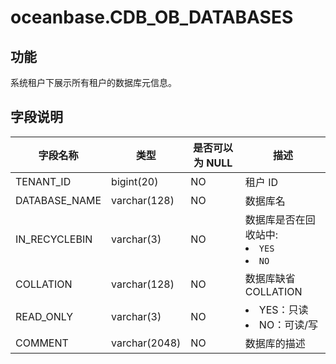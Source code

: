 oceanbase.CDB_OB_DATABASES 
===============================================


功能 
-------------------

系统租户下展示所有租户的数据库元信息。

字段说明 
----------------------



|     字段名称      |      类型       | 是否可以为 NULL |             描述             |
|---------------|---------------|------------|----------------------------|
| TENANT_ID     | bigint(20)    | NO         | 租户 ID                      |
| DATABASE_NAME | varchar(128)  | NO         | 数据库名                       |
| IN_RECYCLEBIN | varchar(3)    | NO         | 数据库是否在回收站中:<li> `YES` <li> `NO` |
| COLLATION     | varchar(128)  | NO         | 数据库缺省 COLLATION            |
| READ_ONLY     | varchar(3)    | NO   | <li>YES：只读<li>NO：可读/写    |
| COMMENT       | varchar(2048) | NO         | 数据库的描述                     |


